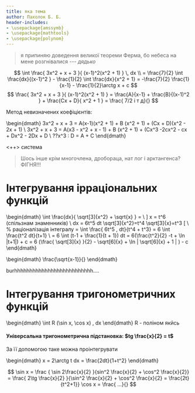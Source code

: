 ```yaml
---
title: яка тема
author: Пахолок Б. Б.
header-includes:
- \usepackage{amssymb}
- \usepackage{mathtools}
- \usepackage{polynom}
---
```


> я припиняю доведення великої теореми Ферма, бо небеса на мене розгнівалися --- *дядько*

$$
	\int \frac{ 3x^2 + x + 3 }{ (x-1)^2(x^2 + 1) } \, dx \\
	= \frac{7}{2} \int \frac{dx}{(x-1)^2 } - \frac{1}{2} \int \frac{dx}{x^2 + 1}
	= -\frac{7}{2} \frac{1}{x-1} - \frac{1}{2}\arctg x + c
$$
$$
	\frac{ 3x^2 + x + 3 }{ (x-1)^2(x^2 + 1) } =
	\frac{A}{x-1} + \frac{B}{(x-1)^2 } + \frac{Cx + D}{ x^2 + 1 } =
	\frac{ 7/2 і т д}{}
$$

Метод невизначених коефіцієнтів:

\begin{dmath}
	3x^2 + x + 3 = A(x-1)(x^2 + 1) + B (x^2 + 1) + (Cx + D)(x^2 - 2x + 1) \\
	3x^2 + x + 3 = A(x3 - x^2 + x - 1) + B (x^2 + 1) + (Cx^3 -2cx^2 - cx + Dx^2 - 2Dx + D \\
	??x^3 : D = A + C
\end{dmath}


<++> система

> Шось інше крім многочлена, дробораца, нат лог і арктангенса? ФІГНЯ!!!

# Інтегрування ірраціональних функцій

\begin{dmath}
\int \frac{dx}{ \sqrt[3]{x^2} + \sqrt{x} } =
\\
]
x = t^6 (спільзнам знаменників) \\
dx = 6t^5 dt
\sqrt[3]{x^2}=t^4
\sqrt[3]{x}=t^3
[
\\ % раціоналізація інтегралу
= \int \frac{ 6t^5 \, dt}{t^4 + t^3} = 6 \int \frac{t^2 dt}{t+1} \\
= 6 \int (t-1 + \frac{1}{t + 1}) dt = 6(\frac{t^2}{2} -t + \ln |t+1|) + c
= 6 (\frac{ \sqrt[3]{x} }{2} - \sqrt[6]{x} + \ln  | \sqrt[6]{x} + 1 | ) - c
\end{dmath}

\begin{dmath}
	\frac{\sqrt{x-1}}{}
\end{dmath}

burhhhhhhhhhhhhhhhhhhhhhhhhhh....

# Інтегрування тригонометричних функцій

\begin{dmath}
	\int R (\sin x, \cos x) \, dx
\end{dmath} R - поліном якйсь

#### Універсальна тригонометрична підстановка: $tg \frac{x}{2} = t$
За її допомогою таке можна проінтегрувати

\begin{dmath}
	x = 2\arctg t
	dx = \frac{2dt}{1+t^2}
\end{dmath}

$$
\sin x = \frac { \sin 2\frac{x}{2} }{sin^2 \frac{x}{2} + \cos^2 \frac{x}{2}}
= \frac{ 2\tg \frac{x}{2} }{\sin^2 \frac{x}{2} + \cos^2 \frac{x}{2} = \frac{2t}{t^2+1}}
\cos x = \frac{ ...}{}
$$
